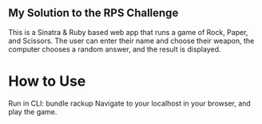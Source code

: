 ## My Solution to the RPS Challenge ##

This is a Sinatra & Ruby based web app that runs a game of Rock, Paper, and Scissors. The user can enter their name and choose their weapon, the computer chooses a random answer, and the result is displayed.

# How to Use #
Run in CLI:
bundle
rackup
Navigate to your localhost in your browser, and play the game.
